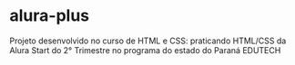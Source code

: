 # alura-plus
Projeto desenvolvido no curso de HTML e CSS: praticando HTML/CSS da Alura Start do 2° Trimestre no programa do estado do Paraná EDUTECH
